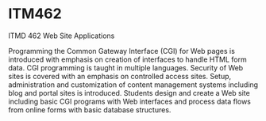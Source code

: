 ITM462
======

ITMD 462 Web Site Applications

Programming the Common Gateway Interface (CGI) for Web pages is introduced with emphasis on creation of interfaces to handle HTML form data. CGI programming is taught in multiple languages. Security of Web sites is covered with an emphasis on controlled access sites. Setup, administration and customization of content management systems including blog and portal sites is introduced. Students design and create a Web site including basic CGI programs with Web interfaces and process data flows from online forms with basic database structures.
